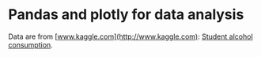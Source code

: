 # Pandas and plotly for data analysis

Data are from [www.kaggle.com](http://www.kaggle.com): [Student alcohol consumption](https://www.kaggle.com/uciml/student-alcohol-consumption).

